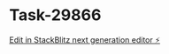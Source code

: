 # Task-29866

[Edit in StackBlitz next generation editor ⚡️](https://stackblitz.com/~/github.com/kevin-turing/Task-29866)